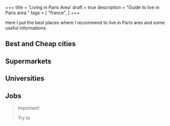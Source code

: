 +++
title = 'Living in Paris Area'
draft = true
description = "Guide to live in Paris area "
tags = [
    "france",
]
+++


Here I put the best places where I recommend to live in Paris ares and some useful informations.  
<!--more-->

## Best and Cheap cities 

## Supermarkets 

## Universities 

## Jobs

> Important!
> 
> Try to 